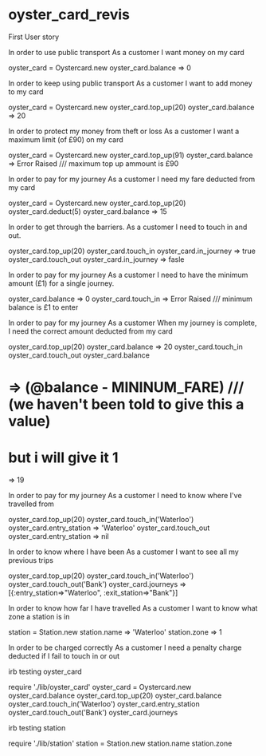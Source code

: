 # oyster_card_revis

First User story

In order to use public transport
As a customer
I want money on my card


oyster_card = Oystercard.new
oyster_card.balance
=> 0


In order to keep using public transport
As a customer
I want to add money to my card

oyster_card = Oystercard.new
oyster_card.top_up(20)
oyster_card.balance
=> 20

In order to protect my money from theft or loss
As a customer
I want a maximum limit (of £90) on my card


oyster_card = Oystercard.new
oyster_card.top_up(91)
oyster_card.balance
=> Error Raised /// maximum top up ammount is £90


In order to pay for my journey
As a customer
I need my fare deducted from my card

oyster_card = Oystercard.new
oyster_card.top_up(20)
oyster_card.deduct(5)
oyster_card.balance
=> 15


In order to get through the barriers.
As a customer
I need to touch in and out.


oyster_card.top_up(20)
oyster_card.touch_in
oyster_card.in_journey
=> true
oyster_card.touch_out
oyster_card.in_journey
=> fasle


In order to pay for my journey
As a customer
I need to have the minimum amount (£1) for a single journey.


oyster_card.balance
=> 0
oyster_card.touch_in
=> Error Raised /// minimum balance is £1 to enter


In order to pay for my journey
As a customer
When my journey is complete, I need the correct amount deducted from my card


oyster_card.top_up(20)
oyster_card.balance
=> 20
oyster_card.touch_in
oyster_card.touch_out
oyster_card.balance
# => (@balance - MININUM_FARE) /// (we haven't been told to give this a value)
# but i will give it 1
=> 19


In order to pay for my journey
As a customer
I need to know where I've travelled from


oyster_card.top_up(20)
oyster_card.touch_in('Waterloo')
oyster_card.entry_station
=> 'Waterloo'
oyster_card.touch_out
oyster_card.entry_station
=> nil


In order to know where I have been
As a customer
I want to see all my previous trips


oyster_card.top_up(20)
oyster_card.touch_in('Waterloo')
oyster_card.touch_out('Bank')
oyster_card.journeys
=> [{:entry_station=>"Waterloo", :exit_station=>"Bank"}]


In order to know how far I have travelled
As a customer
I want to know what zone a station is in


station = Station.new
station.name
=> 'Waterloo'
station.zone
=> 1


In order to be charged correctly
As a customer
I need a penalty charge deducted if I fail to touch in or out



irb testing oyster_card

require './lib/oyster_card'
oyster_card = Oystercard.new
oyster_card.balance
oyster_card.top_up(20)
oyster_card.balance
oyster_card.touch_in('Waterloo')
oyster_card.entry_station
oyster_card.touch_out('Bank')
oyster_card.journeys

irb testing station

require './lib/station'
station = Station.new
station.name
station.zone
